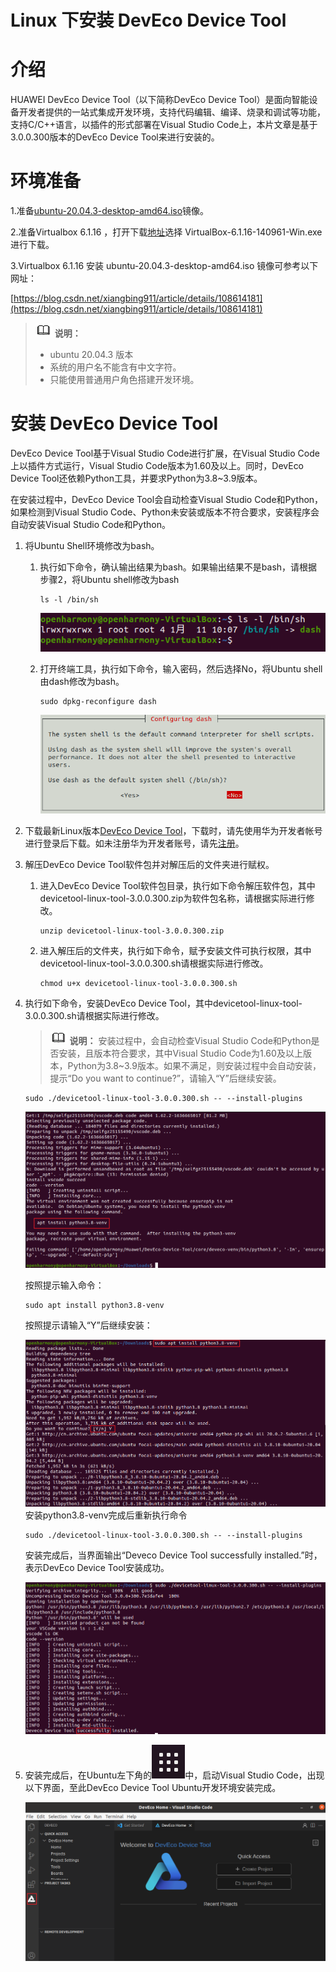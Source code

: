 # Linux 下安装 DevEco Device Tool



# 介绍<a name="ZH-CN_TOPIC_0000001248988041"></a>

HUAWEI DevEco Device Tool（以下简称DevEco Device Tool）是面向智能设备开发者提供的一站式集成开发环境，支持代码编辑、编译、烧录和调试等功能，支持C/C++语言，以插件的形式部署在Visual Studio Code上，本片文章是基于3.0.0.300版本的DevEco Device Tool来进行安装的。

# 环境准备<a name="ZH-CN_TOPIC_0000001204428052"></a>

1.准备[ubuntu-20.04.3-desktop-amd64.iso](https://ubuntu.com/download/desktop)镜像。

2.准备Virtualbox 6.1.16 ，打开下载[地址](https://download.virtualbox.org/virtualbox/6.1.16/)选择  VirtualBox-6.1.16-140961-Win.exe进行下载。

3.Virtualbox 6.1.16 安装 ubuntu-20.04.3-desktop-amd64.iso 镜像可参考以下网址：

[https://blog.csdn.net/xiangbing911/article/details/108614181](https://blog.csdn.net/xiangbing911/article/details/108614181)

>![](public_sys-resources/icon-note.gif) **说明：** 
>-   ubuntu 20.04.3 版本
>-   系统的用户名不能含有中文字符。
>-   只能使用普通用户角色搭建开发环境。

# 安装 DevEco Device Tool<a name="ZH-CN_TOPIC_0000001204108090"></a>

DevEco Device Tool基于Visual Studio Code进行扩展，在Visual Studio Code上以插件方式运行，Visual Studio Code版本为1.60及以上。同时，DevEco Device Tool还依赖Python工具，并要求Python为3.8\~3.9版本。

在安装过程中，DevEco Device Tool会自动检查Visual Studio Code和Python，如果检测到Visual Studio Code、Python未安装或版本不符合要求，安装程序会自动安装Visual Studio Code和Python。

1.  将Ubuntu Shell环境修改为bash。
    1.  执行如下命令，确认输出结果为bash。如果输出结果不是bash，请根据步骤2，将Ubuntu shell修改为bash

        ```
        ls -l /bin/sh
        ```

        ![](figures/zh-cn_image_0000001204589378.png)

    2.  打开终端工具，执行如下命令，输入密码，然后选择No，将Ubuntu shell由dash修改为bash。

        ```
        sudo dpkg-reconfigure dash
        ```

        ![](figures/zh-cn_image_0000001248709583.png)

2.  下载最新Linux版本[DevEco Device Tool](https://docs.openharmony.cn/pages/v3.1/zh-cn/device-dev/get-code/gettools-ide.md/#%E8%8E%B7%E5%8F%96%E8%AE%BE%E5%A4%87%E5%BC%80%E5%8F%91%E5%B7%A5%E5%85%B7huawei-deveco-device-tool)，下载时，请先使用华为开发者帐号进行登录后下载。如未注册华为开发者账号，请先[注册](https://developer.huawei.com/consumer/cn/doc/start/registration-and-verification-0000001053628148)。
3.  解压DevEco Device Tool软件包并对解压后的文件夹进行赋权。
    1.  进入DevEco Device Tool软件包目录，执行如下命令解压软件包，其中devicetool-linux-tool-3.0.0.300.zip为软件包名称，请根据实际进行修改。

        ```
        unzip devicetool-linux-tool-3.0.0.300.zip
        ```

    2.  进入解压后的文件夹，执行如下命令，赋予安装文件可执行权限，其中devicetool-linux-tool-3.0.0.300.sh请根据实际进行修改。

        ```
        chmod u+x devicetool-linux-tool-3.0.0.300.sh
        ```

4.  执行如下命令，安装DevEco Device Tool，其中devicetool-linux-tool-3.0.0.300.sh请根据实际进行修改。

    >![](public_sys-resources/icon-note.gif) **说明：** 
    >安装过程中，会自动检查Visual Studio Code和Python是否安装，且版本符合要求，其中Visual Studio Code为1.60及以上版本，Python为3.8\~3.9版本。如果不满足，则安装过程中会自动安装，提示“Do you want to continue?”，请输入“Y”后继续安装。

    ```
    sudo ./devicetool-linux-tool-3.0.0.300.sh -- --install-plugins
    ```

    ![](figures/zh-cn_image_0000001204591872.png)

    按照提示输入命令：

    ```
    sudo apt install python3.8-venv
    ```

    按照提示请输入“Y”后继续安装：

    ![](figures/zh-cn_image_0000001248832623.png)安装python3.8-venv完成后重新执行命令

    ```
    sudo ./devicetool-linux-tool-3.0.0.300.sh -- --install-plugins
    ```

    安装完成后，当界面输出“Deveco Device Tool successfully installed.”时，表示DevEco Device Tool安装成功。

    ![](figures/zh-cn_image_0000001249113173.png)

5.  安装完成后，在Ubuntu左下角的![](figures/zh-cn_image_0000001248714253.png)中，启动Visual Studio Code，出现以下界面，至此DevEco Device Tool Ubuntu开发环境安装完成。

    ![](figures/zh-cn_image_0000001204114680.png)

